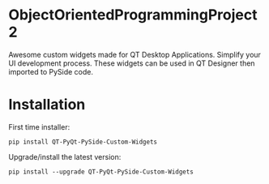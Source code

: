 # ObjectOrientedProgrammingProject2

Awesome custom widgets made for QT Desktop Applications. Simplify your UI development process. These widgets can be used in QT Designer then imported to PySide code.

# Installation 
First time installer:
```
pip install QT-PyQt-PySide-Custom-Widgets
```
Upgrade/install the latest version:
```
pip install --upgrade QT-PyQt-PySide-Custom-Widgets
```


